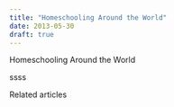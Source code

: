 ```yaml
---
title: "Homeschooling Around the World"
date: 2013-05-30
draft: true
---
```


Homeschooling Around the World  
  
  
  
  
  
  
  

<!--more--> ssss

Related articles

